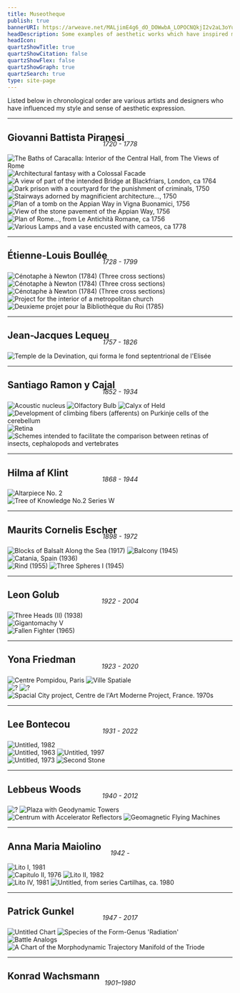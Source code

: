 ```yaml
---
title: Museotheque
publish: true
bannerURI: https://arweave.net/MALjimE4g6_dO_DOWwbA_LOPOCNQkjI2v2aL3oYuG3w
headDescription: Some examples of aesthetic works which have inspired me.
headIcon:
quartzShowTitle: true
quartzShowCitation: false
quartzShowFlex: false
quartzShowGraph: true
quartzSearch: true
type: site-page
---
```


<style>

.banner{
    display: none;
}

</style>

Listed below in chronological order are various artists and designers who have influenced my style and sense of aesthetic expression.

---

## Giovanni Battista Piranesi

<p style="text-align: center; font-size: 0.9rem; color: var(--dark); font-style: italic; margin-top: -1.5rem;">1720 - 1778</p>

<div class="gallery-row">
  <div class="gallery-column">
    <img src="https://arweave.net/MALjimE4g6_dO_DOWwbA_LOPOCNQkjI2v2aL3oYuG3w" class="gallery-img" alt="The Baths of Caracalla: Interior of the Central Hall, from The Views of Rome"/>
    <img src="https://arweave.net/vBh_-rAAkUmfGUU-SvlHJ-LY0ay7pgPStNK1cH6hQ5w" class="gallery-img" alt="Architectural fantasy with a Colossal Facade"/>
    <img src="https://arweave.net/cVt5v9GLtnp5hJtknsGmSyTm0OSoj3EFpIlgK5QdUfk" class="gallery-img" alt="A view of part of the intended Bridge at Blackfriars, London, ca 1764"/>
    <img src="https://arweave.net/xUgmK7OJzFqCeQFZ0PTYu8kRHzH64TdBP8yUkY9-HOo" class="gallery-img" alt="Dark prison with a courtyard for the punishment of criminals, 1750"/>
    <img src="https://arweave.net/SJgpvth343KBpYpZthGubr9CzxB8sGQjseCDL9X-zi4" class="gallery-img" alt="Stairways adorned by magnificient architecture..., 1750"/>
  </div>
  <div class="gallery-column">
    <img src="https://arweave.net/DIfDXh7BZX904Rj-OD43PXYhnQwI7Aovh8dFUGVd10s" class="gallery-img" alt="Plan of a tomb on the Appian Way in Vigna Buonamici, 1756"/>
    <img src="https://arweave.net/ZatF3DDx2JHLJgAotYDg0OJM1H2-8rIxJa_o6KJyFX8" class="gallery-img" alt="View of the stone pavement of the Appian Way, 1756"/>
    <img src="https://arweave.net/XRBUeIuU7ERhM1DfqBX3zVQ5UUHD9iVJV1JeRDyvNbg" class="gallery-img" alt="Plan of Rome..., from Le Antichità Romane, ca 1756"/>
    <img src="https://arweave.net/0Han6qX8yUdSC-tNPs6vy_tEGi2WrmUKeqOYtypbS1Y" class="gallery-img" alt="Various Lamps and a vase encusted with cameos, ca 1778"/>
  </div>
</div>

---

## Étienne-Louis Boullée

<p style="text-align: center; font-size: 0.9rem; color: var(--dark); font-style: italic; margin-top: -1.5rem;">1728 - 1799</p>

<div class="gallery-row">
  <div class="gallery-column">   
    <img src="https://arweave.net/pK2TLr4rQ1RS9n_VtTEbwKqpMtU6T0NVtYBaYSDx-cA" class="gallery-img" alt="Cénotaphe à Newton (1784) (Three cross sections)"/>
    <img src="https://arweave.net/RmLuXuYyBPjLm9TR4JBIOElUWg64KKwkx7hOWFMUfEk" class="gallery-img" alt="Cénotaphe à Newton (1784) (Three cross sections)"/>
    <img src="https://arweave.net/RI2dB4CvpDq5ovtCXvXEEmZoFjeo1Xm3RBFMG4RQE0U" class="gallery-img" alt="Cénotaphe à Newton (1784) (Three cross sections)"/> 
  </div>
  <div class="gallery-column">
  <img src="https://arweave.net/D4XAFP1LBKEipGrQ5AAwhM53sZFODcnQjdnjdavhHww" class="gallery-img" alt="Project for the interior of a metropolitan church"/>
  <img src="https://arweave.net/_ypE5xrwYzXHIPU1oKU27cN6wmjdeN5ALHAaS9iiync" class="gallery-img" alt="Deuxieme projet pour la Bibliothèque du Roi (1785)"/>
  </div>
</div>

---

## Jean-Jacques Lequeu

<p style="text-align: center; font-size: 0.9rem; color: var(--dark); font-style: italic; margin-top: -1.5rem;">1757 - 1826</p>

<img src="https://arweave.net/wnrFvhDJgegQvb8MaEm42AdbZkihNbZzucxudN0qQpk" class="gallery-img" alt="Temple de la Devination, qui forma le fond septentrional de l'Elisée"/>

---

## Santiago Ramon y Cajal

<p style="text-align: center; font-size: 0.9rem; color: var(--dark); font-style: italic; margin-top: -1.5rem;">1852 - 1934</p>

<div class="gallery-row">
  <div class="gallery-column">
    <img src="https://history.nih.gov/download/attachments/1016727/3671.jpg?version=1&modificationDate=1677779810270&api=v2" class="gallery-img" alt="Acoustic nucleus"/>
    <img src="https://history.nih.gov/download/attachments/1016727/3706.jpg?version=1&modificationDate=1552363288348&api=v2" class="gallery-img" alt="Olfactory Bulb"/>
    <img src="https://history.nih.gov/download/attachments/1016727/3676%20Hi%20Res.jpg?version=1&modificationDate=1552363300467&api=v2" class="gallery-img" alt="Calyx of Held"/>
  </div>
  <div class="gallery-column">
    <img src="https://history.nih.gov/download/attachments/1016727/3034.jpg?version=1&modificationDate=1680641413973&api=v2" class="gallery-img" alt="Development of climbing fibers (afferents) on Purkinje cells of the cerebellum"/>
    <img src="https://history.nih.gov/download/attachments/1016727/3754.jpg?version=1&modificationDate=1677780461125&api=v2" class="gallery-img" alt="Retina"/>
    <img src="https://history.nih.gov/download/attachments/1016727/11315.jpg?version=1&modificationDate=1680642410922&api=v2" class="gallery-img" alt="Schemes intended to facilitate the comparison between retinas of insects, cephalopods and vertebrates"/>
  </div>
</div>

---

## Hilma af Klint

<p style="text-align: center; font-size: 0.9rem; color: var(--dark); font-style: italic; margin-top: -1.5rem;">1868 - 1944</p>

<div class="gallery-row">
  <div class="gallery-column">
    <img src="https://uploads0.wikiart.org/00506/images/hilma-af-klint/hilma-af-klint-altarpiece-no-2-13916.jpg!Large.jpg" class="gallery-img" alt="Altarpiece No. 2"/>
  </div>
  <div class="gallery-column">
    <img src="https://uploads3.wikiart.org/images/hilma-af-klint/untitled.jpg!Large.jpg" class="gallery-img" alt="Tree of Knowledge No.2 Series W"/>
  </div>
</div>

---

## Maurits Cornelis Escher

<p style="text-align: center; font-size: 0.9rem; color: var(--dark); font-style: italic; margin-top: -1.5rem;">1898 - 1972</p>

<div class="gallery-row">
  <div class="gallery-column">
    <img src="https://uploads0.wikiart.org/images/m-c-escher/not_detected_204646.jpg" class="gallery-img" alt="Blocks of Balsalt Along the Sea (1917)"/>
    <img src="https://arweave.net/pVYZtd2Dkp7BdQLFWb1B7AwEq4QAr7jyWX9z3K63wMs" class="gallery-img" alt="Balcony (1945)"/>
    <img src="https://arweave.net/kOVLyPyuqefU6rKwTZVh6CBW5UcYJMXAu1SpITaJF2M" class="gallery-img" alt="Catania, Spain (1936)"/>
  </div>
  <div class="gallery-column">
    <img src="https://uploads3.wikiart.org/images/m-c-escher/rind.jpg" class="gallery-img" alt="Rind (1955)"/>
    <img src="https://uploads6.wikiart.org/images/m-c-escher/three-spheres-i-scheme(1).jpg" class="gallery-img" alt="Three Spheres I (1945)"/>
  </div>
</div>

---

## Leon Golub

<p style="text-align: center; font-size: 0.9rem; color: var(--dark); font-style: italic; margin-top: -1.5rem;">1922 - 2004</p>

<img src="https://arweave.net/Fs5YxVTSy2c0110RW-VF6owiG42G4nJ4fejFQo9R4s0" class="gallery-img" alt="Three Heads (II) (1938)"/>

<div class="gallery-row">
  <div class="gallery-column">
    <img src="https://arweave.net/YvTx6c5YaEQFZOVxPi5eiBr8tlrdZmN0CIBadf7QdAQ" class="gallery-img" alt="Gigantomachy V"/>
  </div>
  <div class="gallery-column">
    <img src="https://i.pinimg.com/originals/ba/16/cf/ba16cf132a39abab450b1bce1553cffd.jpg" class="gallery-img" alt="Fallen Fighter (1965)"/>
  </div>
</div>

---

## Yona Friedman

<p style="text-align: center; font-size: 0.9rem; color: var(--dark); font-style: italic; margin-top: -1.5rem;">1923 - 2020</p>

<div class="gallery-row">
  <div class="gallery-column">
    <img src="https://arweave.net/S0VlKvYLL19oWpWrz_aRIsMz-2pZFm1dJebUPf88Fto" class="gallery-img" alt="Centre Pompidou, Paris"/>
    <img src="https://arweave.net/Z0vWFtpuUmMjsgJ_YPb1q0beuLFSi5lKyyapV92vBmg" class="gallery-img" alt="Ville Spatiale"/>
  </div>
  <div class="gallery-column">
    <img src="https://arweave.net/ivizhXip5X2_aQg3F09ad1n9Y1-U2HhTVWqoAwtnJXQ" class="gallery-img" alt="?"/>
    <img src="https://arweave.net/HHGpbsCKouFGY9tVvS9EZXeWfrtNbHKq55PeInRQVV8" class="gallery-img" alt="?"/>
  </div>
</div>

<img src="https://www.moma.org/media/W1siZiIsIjQ4NDY5OSJdLFsicCIsImNvbnZlcnQiLCItcXVhbGl0eSA5MCAtcmVzaXplIDIwMDB4MjAwMFx1MDAzZSJdXQ.jpg?sha=ead376a2574269f4" class="gallery-img" alt="Spacial City project, Centre de l'Art Moderne Project, France. 1970s"/>

---

## Lee Bontecou

<p style="text-align: center; font-size: 0.9rem; color: var(--dark); font-style: italic; margin-top: -1.5rem;">1931 - 2022</p>

<img src="https://artmuseum.princeton.edu/files/non-collections/56_bontecou_untitled_1982_web.gif" class="gallery-img" alt="Untitled, 1982"/>

<div class="gallery-row">
  <div class="gallery-column">
    <img src="https://arweave.net/aDVSuRwR95QOziCn25ZHFZNU5Zm8AwkbgzMYQ95SVfU" class="gallery-img" alt="Untitled, 1963"/>
    <img src="https://arweave.net/xaUB1knqusFiDVwzg1N2PwwhmrhB61bwEcu9PHdwhS8" class="gallery-img" alt="Untitled, 1997"/>
  </div>
  <div class="gallery-column">
    <img src="https://josephklevenefineartltd.com/artists/lee-bontecou/lee-bontecou.jpg" class="gallery-img" alt="Untitled, 1973"/>
    <img src="https://arweave.net/43mEcrMvvCqiMFpJ4Q8E7eMgEmxjP6w3IsDH3AYA7M0" class="gallery-img" alt="Second Stone"/>
  </div>
</div>

---

## Lebbeus Woods

<p style="text-align: center; font-size: 0.9rem; color: var(--dark); font-style: italic; margin-top: -1.5rem;">1940 - 2012</p>

<div class="gallery-row">
  <div class="gallery-column">
    <img src="https://arweave.net/FLp8JdHBM9N8su0BxdY_v2Yqw5h5oupwM7nT03_HTuw" class="gallery-img" alt="?"/>
    <img src="https://arweave.net/4Xo2ygMQ2Vne6CGngqBHGk-iS0YGOCsC6CHHzLwVLZs" class="gallery-img" alt="Plaza with Geodynamic Towers"/>
  </div>
  <div class="gallery-column">
    <img src="https://arweave.net/j2AEMjA3LhMzG3PzTmM6FObT8SJbxsxpqpPoesUOs6k" class="gallery-img" alt="Centrum with Accelerator Reflectors"/>
    <img src="https://arweave.net/-iXNEDmGy66PxCdqXHxSoI4Vhf4c1rhprWCdI0W4wpw" class="gallery-img" alt="Geomagnetic Flying Machines"/>
  </div>
</div>

---

## Anna Maria Maiolino

<p style="text-align: center; font-size: 0.9rem; color: var(--dark); font-style: italic; margin-top: -1.5rem;">1942 - </p>

<img src="https://arweave.net/wjWE_PEcO3NzmdsDre56thSNM7ErPgv8au4rNyVN31c" class="gallery-img" alt="Lito I, 1981"/>

<div class="gallery-row">
  <div class="gallery-column">
    <img src="https://arweave.net/px3OLAJGkco5ksQaI5phwbLSgMBbYgVzhc0FseloykI" class="gallery-img" alt="Capitulo II, 1976"/>
    <img src="https://arweave.net/wSnj8j5rkis0sFSUjwNS6wYXhW8tNdin4KySil6uY4g" class="gallery-img" alt="Lito II, 1982"/>
  </div>
  <div class="gallery-column">
    <img src="https://arweave.net/tQ6AnOyx0Pjcf2tzIE2byvRWgZNrT_rAEc8agRVm_lM" class="gallery-img" alt="Lito IV, 1981"/>
    <img src="https://arweave.net/Rn70sNqZnzXGu7IDiRW6KgzZyT6fKeyjVPenwpJFvGA" class="gallery-img" alt="Untitled, from series Cartilhas, ca. 1980"/>
  </div>
</div>

---

## Patrick Gunkel

<p style="text-align: center; font-size: 0.9rem; color: var(--dark); font-style: italic; margin-top: -1.5rem;">1947 - 2017</p>

<div class="gallery-row">
  <div class="gallery-column">
    <img src="https://ideonomy.mit.edu/scanned-charts/pic028.jpg" class="gallery-img" alt="Untitled Chart"/>
    <img src="https://ideonomy.mit.edu/scanned-charts/pic003.jpg" class="gallery-img" alt="Species of the Form-Genus 'Radiation'"/>
  </div>
  <div class="gallery-column">
    <img src="https://ideonomy.mit.edu/scanned-charts/pic017.jpg" class="gallery-img" alt="Battle Analogs"/>
    <img src="https://ideonomy.mit.edu/scanned-charts/pic040.jpg" class="gallery-img" alt="A Chart of the Morphodynamic Trajectory Manifold of the Triode"/>
  </div>
</div>

---

## Konrad Wachsmann

<p style="text-align: center; font-size: 0.9rem; color: var(--dark); font-style: italic; margin-top: -1.5rem;">1901–1980</p>

<div class="gallery-row">
  <div class="gallery-column">
    <img src="https://arweave.net/wjito7v6o6_Hkg9VVE0I9E1UNpZinyY47H4Anh2reLg" class="gallery-img" alt=""/>
  </div>
  <div class="gallery-column">
    <img src="https://arweave.net/5VhuqPaREAb1_nKq6HuZinjVkHlp4OQb28Z9ryGu14s" class="gallery-img" alt=""/>
  </div>
</div>
